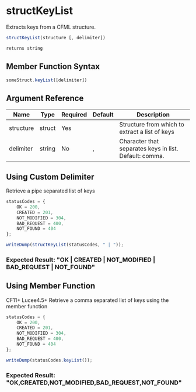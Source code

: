 # structKeyList

 Extracts keys from a CFML structure.

```javascript
structKeyList(structure [, delimiter])
```

```javascript
returns string
```

## Member Function Syntax

```javascript
someStruct.keyList([delimiter])
```

## Argument Reference

| Name | Type | Required | Default | Description |
| --- | --- | --- | --- | --- |
| structure | struct | Yes |  | Structure from which to extract a list of keys |
| delimiter | string | No | , | Character that separates keys in list. Default: comma. |

## Using Custom Delimiter

Retrieve a pipe separated list of keys

```javascript
statusCodes = {
    OK = 200,
    CREATED = 201,
    NOT_MODIFIED = 304,
    BAD_REQUEST = 400,
    NOT_FOUND = 404
};

writeDump(structKeyList(statusCodes, " | "));
```

### Expected Result: "OK | CREATED | NOT_MODIFIED | BAD_REQUEST | NOT_FOUND"

## Using Member Function

CF11+ Lucee4.5+ Retrieve a comma separated list of keys using the member function

```javascript
statusCodes = {
    OK = 200,
    CREATED = 201,
    NOT_MODIFIED = 304,
    BAD_REQUEST = 400,
    NOT_FOUND = 404
};

writeDump(statusCodes.keyList());
```

### Expected Result: "OK,CREATED,NOT_MODIFIED,BAD_REQUEST,NOT_FOUND"
